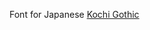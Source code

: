 Font for Japanese [Kochi Gothic](https://cooltext.com/Download-Font-%e6%9d%b1%e9%a2%a8%e3%82%b4%e3%82%b7%e3%83%83%e3%82%af+Kochi+Gothic)
